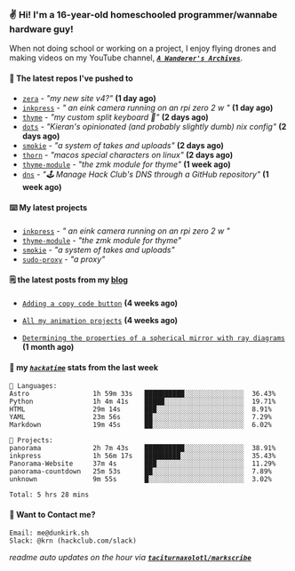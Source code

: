 ### ✌️ Hi! I'm a 16-year-old homeschooled programmer/wannabe hardware guy!

When not doing school or working on a project, I enjoy flying drones and making videos on my YouTube channel, [**_`A Wanderer's Archives`_**](https://youtube.com/@wanderer.archives).

#### 👷 The latest repos I've pushed to

- [`zera`](https://github.com/taciturnaxolotl/zera) - _"my new site v4?"_ **(1 day ago)**
- [`inkpress`](https://github.com/taciturnaxolotl/inkpress) - _" an eink camera running on an rpi zero 2 w "_ **(1 day ago)**
- [`thyme`](https://github.com/taciturnaxolotl/thyme) - _"my custom split keyboard 🫶"_ **(2 days ago)**
- [`dots`](https://github.com/taciturnaxolotl/dots) - _"Kieran's opinionated (and probably slightly dumb) nix config"_ **(2 days ago)**
- [`smokie`](https://github.com/taciturnaxolotl/smokie) - _"a system of takes and uploads"_ **(2 days ago)**
- [`thorn`](https://github.com/taciturnaxolotl/thorn) - _"macos special characters on linux"_ **(2 days ago)**
- [`thyme-module`](https://github.com/taciturnaxolotl/thyme-module) - _"the zmk module for thyme"_ **(1 week ago)**
- [`dns`](https://github.com/hackclub/dns) - _"🕹 Manage Hack Club's DNS through a GitHub repository"_ **(1 week ago)**

#### ⌨️ My latest projects

- [`inkpress`](https://github.com/taciturnaxolotl/inkpress) - _" an eink camera running on an rpi zero 2 w "_
- [`thyme-module`](https://github.com/taciturnaxolotl/thyme-module) - _"the zmk module for thyme"_
- [`smokie`](https://github.com/taciturnaxolotl/smokie) - _"a system of takes and uploads"_
- [`sudo-proxy`](https://github.com/taciturnaxolotl/sudo-proxy) - _"a proxy"_

#### 🗒️ the latest posts from my [blog](https://dunkirk.sh)

- [`Adding a copy code button`](https://dunkirk.sh/blog/adding-a-copy-button/) **(4 weeks ago)**

- [`All my animation projects`](https://dunkirk.sh/blog/my-animations/) **(4 weeks ago)**

- [`Determining the properties of a spherical mirror with ray diagrams`](https://dunkirk.sh/blog/spherical-ray-diagrams/) **(1 month ago)**



#### 📡 my [_`hackatime`_](https://waka.hackclub.com) stats from the last week

```text
💾 Languages:
Astro                1h 59m 33s   ██████████░░░░░░░░░░░░░░░  36.43%
Python               1h 4m 41s    █████░░░░░░░░░░░░░░░░░░░░  19.71%
HTML                 29m 14s      ███░░░░░░░░░░░░░░░░░░░░░░  8.91%
YAML                 23m 56s      ██░░░░░░░░░░░░░░░░░░░░░░░  7.29%
Markdown             19m 45s      ██░░░░░░░░░░░░░░░░░░░░░░░  6.02%

💼 Projects:
panorama             2h 7m 43s    ██████████░░░░░░░░░░░░░░░  38.91%
inkpress             1h 56m 17s   █████████░░░░░░░░░░░░░░░░  35.43%
Panorama-Website     37m 4s       ███░░░░░░░░░░░░░░░░░░░░░░  11.29%
panorama-countdown   25m 53s      ██░░░░░░░░░░░░░░░░░░░░░░░  7.89%
unknown              9m 55s       █░░░░░░░░░░░░░░░░░░░░░░░░  3.02%

Total: 5 hrs 28 mins
```

#### 📮 Want to Contact me?

```text
Email: me@dunkirk.sh
Slack: @krn (hackclub.com/slack)
```

_readme auto updates on the hour via [**`taciturnaxolotl/markscribe`**](https://github.com/taciturnaxolotl/markscribe)_
